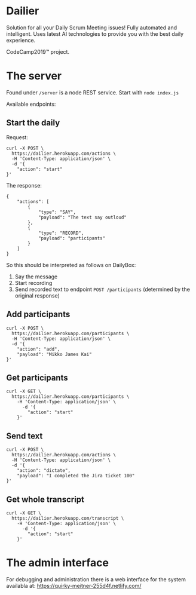 # Dailier
Solution for all your Daily Scrum Meeting issues! Fully automated and intelligent. Uses latest AI technologies to provide you with the best daily experience.

CodeCamp2019™️  project. 

# The server
Found under `/server` is a node REST service. Start with `node index.js`

Available endpoints:

## Start the daily
Request:
```
curl -X POST \
  https://dailier.herokuapp.com/actions \
  -H 'Content-Type: application/json' \
  -d '{
	"action": "start"
}'
```

The response:
```
{
    "actions": [
        {
            "type": "SAY",
            "payload": "The text say outloud"
        },
        {
            "type": "RECORD",
            "payload": "participants"
        }
    ]
}
```
So this should be interpreted as follows on DailyBox:
1. Say the message
2. Start recording
3. Send recorded text to endpoint `POST /participants` (determined by the original response)

## Add participants
```
curl -X POST \
  https://dailier.herokuapp.com/participants \
  -H 'Content-Type: application/json' \
  -d '{
	"action": "add",
	"payload": "Mikko James Kai"
}'
```

## Get participants
```
curl -X GET \
  https://dailier.herokuapp.com/participants \
    -H 'Content-Type: application/json' \
      -d '{
      	"action": "start"
	}'
```

## Send text
```
curl -X POST \
  https://dailier.herokuapp.com/actions \
  -H 'Content-Type: application/json' \
  -d '{
	"action": "dictate",
	"payload": "I completed the Jira ticket 100"
}'
```

## Get whole transcript
```
curl -X GET \
  https://dailier.herokuapp.com/transcript \
    -H 'Content-Type: application/json' \
      -d '{
      	"action": "start"
	}'
```

# The admin interface
For debugging and administration there is a web interface for the system availabla at:
https://quirky-meitner-255d4f.netlify.com/

